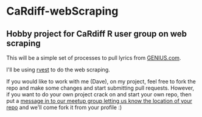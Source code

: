 # CaRdiff-webScraping
## Hobby project for CaRdiff R user group on web scraping

This will be a simple set of processes to pull lyrics from [GENIUS.com](genius.com).

I'll be using [rvest](https://blog.rstudio.org/2014/11/24/rvest-easy-web-scraping-with-r/) to do the web scraping.

If you would like to work with me (Dave), on my project, feel free to fork the repo and make some changes and start submitting pull requests. However, if you want to do your own project crack on and start your own repo, then put a [message in to our meetup group letting us know the location of your repo](https://www.meetup.com/Cardiff-R-User-Group/messages/boards/thread/50620825) and we'll come fork it from your profile :)
